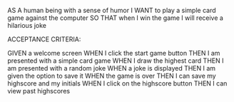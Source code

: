 AS A human being with a sense of humor
I WANT to play a simple card game against the computer
SO THAT when I win the game I will receive a hilarious joke

ACCEPTANCE CRITERIA:

GIVEN a welcome screen
WHEN I click the start game button
THEN I am presented with a simple card game
WHEN I draw the highest card
THEN I am presented with a random joke
WHEN a joke is displayed 
THEN I am given the option to save it
WHEN the game is over
THEN I can save my highscore and my initials
WHEN I click on the highscore button
THEN I can view past highscores



